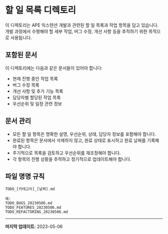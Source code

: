 # 할 일 목록 디렉토리

이 디렉토리는 APE 익스텐션 개발과 관련된 할 일 목록과 작업 항목을 담고 있습니다. 개발 과정에서 수행해야 할 세부 작업, 버그 수정, 개선 사항 등을 추적하기 위한 목적으로 사용됩니다.

## 포함된 문서

이 디렉토리에는 다음과 같은 문서들이 있어야 합니다:

- 현재 진행 중인 작업 목록
- 버그 수정 목록
- 개선 사항 및 추가 기능 목록
- 담당자별 할당된 작업 목록
- 우선순위 및 일정 관련 정보

## 문서 관리

- 모든 할 일 항목은 명확한 설명, 우선순위, 상태, 담당자 정보를 포함해야 합니다.
- 완료된 항목은 문서에서 삭제하지 않고, 완료 상태로 표시하고 완료 날짜를 기록해야 합니다.
- 주기적으로 목록을 검토하고 우선순위를 재조정해야 합니다.
- 각 항목의 진행 상황을 추적하고 정기적으로 업데이트해야 합니다.

## 파일 명명 규칙

```
TODO_[카테고리]_[날짜].md

예:
TODO_BUGS_20230506.md
TODO_FEATURES_20230506.md
TODO_REFACTORING_20230506.md
```

---

**마지막 업데이트**: 2023-05-06